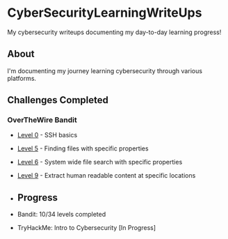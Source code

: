# CyberSecurityLearningWriteUps
My cybersecurity writeups documenting my day-to-day learning progress!

## About
I'm documenting my journey learning cybersecurity through various platforms.

## Challenges Completed

### OverTheWire Bandit
- [Level 0](bandit/level-0.md) - SSH basics
- [Level 5](bandit/level-5.md) - Finding files with specific properties
- [Level 6](bandit/level-6.md) - System wide file search with specific properties
- [Level 9](bandit/level-9.md) - Extract human readable content at specific locations


- ## Progress
- Bandit: 10/34 levels completed
- TryHackMe: Intro to Cybersecurity [In Progress]
  
